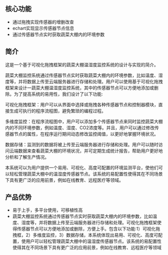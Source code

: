 ## 核心功能

- 通过拖拽实现传感器的增删改查
- echart实现显示传感器节点信息
- 通过传感器节点实时获取蔬菜大棚内的环境参数

## 简介

这是一个基于可视化拖拽框架的蔬菜大棚温湿度监控系统的设计与实现的简介。

蔬菜大棚监控系统通过传感器节点实时获取蔬菜大棚内的环境参数，比如温度、湿度等，并将数据上传至云端服务器进行存储和处理。用户可以使用基于可视化拖拽框架来设计一蔬菜大棚温湿度监控系统，其中的传感器节点可以方便地添加或删除。为了提高系统的易用性，我们设计了以下功能:

可视化拖拽框架：用户可以从界面中选择或拖拽各种传感器节点和控制器模块，直接生成可执行的程序流程图，避免繁琐的编程过程。

多维度监控：在程序流程图中，用户可以添加多个传感器节点来同时监控蔬菜大棚内的不同环境参数，例如温度、湿度、CO2浓度等。并且，用户可以通过修改传感器节点的属性，在程序运行期间动态修改监控阈值，以更好地掌握环境状况。

数据存储：监测到的数据将被上传至云端服务器进行存储和处理。用户可以随时访问云端数据来查看蔬菜大棚的环境状况，并可定期生成统计报告，帮助用户更好地分析和了解生产情况。

本系统可以为用户提供一个易用、可视化、高度可配置的环境监测平台，使他们可以轻松管理蔬菜大棚中的温湿度传感器节点。该系统的易配置性使得其在不同场景下具有更广泛的应用前景，例如在线教育、远程医疗等领域。

## 产品优势

- 易于上手，多平台使用，可移植性高
- 蔬菜大棚监控系统通过传感器节点实时获取蔬菜大棚内的环境参数，比如温度、湿度等，并将数据上传至云端服务器进行存储和处理。可视化拖拽框架使得传感器节点可以方便地添加或删除，方便上手。包含以下功能:1）可视化拖拽框，2）多维度监控，3）数据存储，本系统体现出易用、可视化、高度可配置，使用户可以轻松管理蔬菜大棚中的温湿度传感器节点。该系统的易配置性使得其在不同场景下具有更广泛的应用前景，例如在线教育、远程医疗等领域

